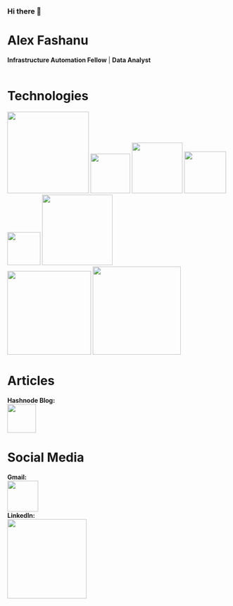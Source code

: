 ### Hi there 👋

# Alex Fashanu
**Infrastructure Automation Fellow** | **Data Analyst** <br>
<br>

# Technologies
<img src="https://www.python.org/static/community_logos/python-logo.png" width="185" /></a>
<img src="https://assets.ubuntu.com/v1/57a889f6-ubuntu-logo112.png" width="90" /></a>
<img src="https://d33wubrfki0l68.cloudfront.net/306f655dcc33cc3d958cab80d78d3f2da427974c/a2bd8/img/logo/svg/full_colored_dark.svg" width="115" /></a>
<img src="https://www.logo.wine/a/logo/Amazon_Web_Services/Amazon_Web_Services-Logo.wine.svg" width="95" /></a>
<img src="https://git-scm.com/images/logos/logomark-orange@2x.png" width="75" /></a>
<img src="https://www.jenkins.io/images/logo-title-opengraph.png" width="160" /></a>
<br>
<img src="https://www.docker.com/sites/default/files/d8/styles/role_icon/public/2019-07/horizontal-logo-monochromatic-white.png?itok=SBlK2TGU" width="190" /></a>
<img src="https://kubernetes.io/images/kubernetes-horizontal-color.png" width="200" /></a>

<!--# Projects:-->

# Articles
**Hashnode Blog:** <br>
<a href="https://afashanu3.hashnode.dev/" target="_blank" rel="noopener noreferrer"><img src="https://cdn.hashnode.com/res/hashnode/image/upload/v1611244244346/Y0nrI4kKp.png?auto=compress&w=500" width="65" /></a>

# Social Media
**Gmail:** <br>
<a href="mailto:afashanu3@gmail.com" target="_blank" rel="noopener noreferrer"><img src="https://fonts.gstatic.com/s/i/productlogos/gmail_2020q4/v8/web-64dp/logo_gmail_2020q4_color_1x_web_64dp.png"  width="70" /></a>
<br>
**LinkedIn:** <br>
<a href="https://www.linkedin.com/https://www.linkedin.com/in/alex-fashanu" target="_blank" rel="noopener noreferrer"><img src="https://content.linkedin.com/content/dam/me/business/en-us/amp/brand-site/v2/bg/LI-Logo.svg.original.svg" width="180" /></a>
